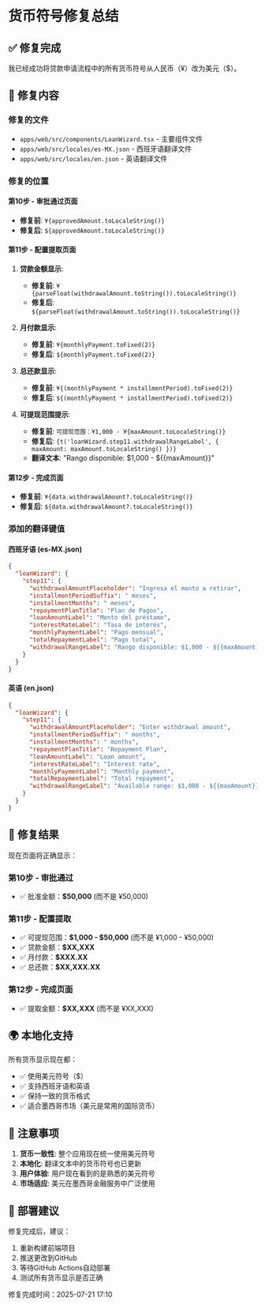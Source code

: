 # 货币符号修复总结

## ✅ 修复完成

我已经成功将贷款申请流程中的所有货币符号从人民币（¥）改为美元（$）。

## 🔧 修复内容

### 修复的文件
- `apps/web/src/components/LoanWizard.tsx` - 主要组件文件
- `apps/web/src/locales/es-MX.json` - 西班牙语翻译文件
- `apps/web/src/locales/en.json` - 英语翻译文件

### 修复的位置

#### 第10步 - 审批通过页面
- **修复前**: `¥{approvedAmount.toLocaleString()}`
- **修复后**: `${approvedAmount.toLocaleString()}`

#### 第11步 - 配置提取页面
1. **贷款金额显示**:
   - **修复前**: `¥{parseFloat(withdrawalAmount.toString()).toLocaleString()}`
   - **修复后**: `${parseFloat(withdrawalAmount.toString()).toLocaleString()}`

2. **月付款显示**:
   - **修复前**: `¥{monthlyPayment.toFixed(2)}`
   - **修复后**: `${monthlyPayment.toFixed(2)}`

3. **总还款显示**:
   - **修复前**: `¥{(monthlyPayment * installmentPeriod).toFixed(2)}`
   - **修复后**: `${(monthlyPayment * installmentPeriod).toFixed(2)}`

4. **可提现范围提示**:
   - **修复前**: `可提现范围：¥1,000 - ¥{maxAmount.toLocaleString()}`
   - **修复后**: `{t('loanWizard.step11.withdrawalRangeLabel', { maxAmount: maxAmount.toLocaleString() })}`
   - **翻译文本**: "Rango disponible: $1,000 - ${{maxAmount}}"

#### 第12步 - 完成页面
- **修复前**: `¥{data.withdrawalAmount?.toLocaleString()}`
- **修复后**: `${data.withdrawalAmount?.toLocaleString()}`

### 添加的翻译键值

#### 西班牙语 (es-MX.json)
```json
{
  "loanWizard": {
    "step11": {
      "withdrawalAmountPlaceholder": "Ingresa el monto a retirar",
      "installmentPeriodSuffix": " meses",
      "installmentMonths": " meses",
      "repaymentPlanTitle": "Plan de Pagos",
      "loanAmountLabel": "Monto del préstamo",
      "interestRateLabel": "Tasa de interés",
      "monthlyPaymentLabel": "Pago mensual",
      "totalRepaymentLabel": "Pago total",
      "withdrawalRangeLabel": "Rango disponible: $1,000 - ${{maxAmount}}"
    }
  }
}
```

#### 英语 (en.json)
```json
{
  "loanWizard": {
    "step11": {
      "withdrawalAmountPlaceholder": "Enter withdrawal amount",
      "installmentPeriodSuffix": " months",
      "installmentMonths": " months",
      "repaymentPlanTitle": "Repayment Plan",
      "loanAmountLabel": "Loan amount",
      "interestRateLabel": "Interest rate",
      "monthlyPaymentLabel": "Monthly payment",
      "totalRepaymentLabel": "Total repayment",
      "withdrawalRangeLabel": "Available range: $1,000 - ${{maxAmount}}"
    }
  }
}
```

## 🎯 修复结果

现在页面将正确显示：

### 第10步 - 审批通过
- ✅ 批准金额：**$50,000** (而不是 ¥50,000)

### 第11步 - 配置提取
- ✅ 可提现范围：**$1,000 - $50,000** (而不是 ¥1,000 - ¥50,000)
- ✅ 贷款金额：**$XX,XXX** 
- ✅ 月付款：**$XXX.XX**
- ✅ 总还款：**$XX,XXX.XX**

### 第12步 - 完成页面
- ✅ 提取金额：**$XX,XXX** (而不是 ¥XX,XXX)

## 🌍 本地化支持

所有货币显示现在都：
- ✅ 使用美元符号（$）
- ✅ 支持西班牙语和英语
- ✅ 保持一致的货币格式
- ✅ 适合墨西哥市场（美元是常用的国际货币）

## 📝 注意事项

1. **货币一致性**: 整个应用现在统一使用美元符号
2. **本地化**: 翻译文本中的货币符号也已更新
3. **用户体验**: 用户现在看到的是熟悉的美元符号
4. **市场适应**: 美元在墨西哥金融服务中广泛使用

## 🚀 部署建议

修复完成后，建议：
1. 重新构建前端项目
2. 推送更改到GitHub
3. 等待GitHub Actions自动部署
4. 测试所有货币显示是否正确

修复完成时间：2025-07-21 17:10